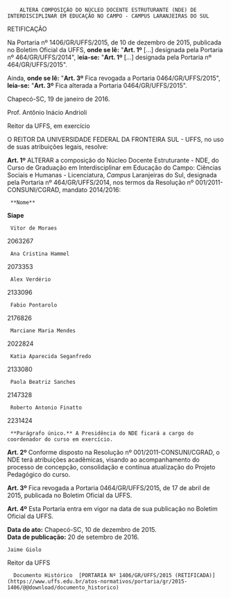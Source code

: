         ALTERA COMPOSIÇÃO DO NÚCLEO DOCENTE ESTRUTURANTE (NDE) DE INTERDISCIPLINAR EM EDUCAÇÃO NO CAMPO - CAMPUS LARANJEIRAS DO SUL  

RETIFICAÇÃO

 Na Portaria nº 1406/GR/UFFS/2015, de 10 de dezembro de 2015, publicada no Boletim Oficial da UFFS, **onde se lê:** "**Art. 1º** [...] designada pela Portaria nº 464/GR/UFFS/2014", l**eia-se:** "**Art. 1º** [...] designada pela Portaria nº 464/GR/UFFS/2015".

 Ainda, **onde se lê:** "**Art. 3º** Fica revogada a Portaria 0464/GR/UFFS/2015", **leia-se:** "**Art. 3º** Fica alterada a Portaria 0464/GR/UFFS/2015".

 Chapecó-SC, 19 de janeiro de 2016.

 Prof. Antônio Inácio Andrioli

 Reitor da UFFS, em exercício

 O REITOR DA UNIVERSIDADE FEDERAL DA FRONTEIRA SUL - UFFS, no uso de suas atribuições legais, resolve:

 **Art. 1º** ALTERAR a composição do Núcleo Docente Estruturante - NDE, do Curso de Graduação em Interdisciplinar em Educação do Campo: Ciências Sociais e Humanas - Licenciatura, *Campus* Laranjeiras do Sul, designada pela Portaria nº 464/GR/UFFS/2014, nos termos da Resolução nº 001/2011-CONSUNI/CGRAD, mandato 2014/2016:

     **Nome**

   **Siape**

     Vitor de Moraes

   2063267

     Ana Cristina Hammel

   2073353

     Alex Verdério

   2133096

     Fabio Pontarolo

   2176826

     Marciane Maria Mendes

   2022824

     Katia Aparecida Seganfredo

   2133080

     Paola Beatriz Sanches

   2147328

     Roberto Antonio Finatto

   2231424

     **Parágrafo único.** A Presidência do NDE ficará a cargo do coordenador do curso em exercício.

 **Art. 2º** Conforme disposto na Resolução nº 001/2011-CONSUNI/CGRAD, o NDE terá atribuições acadêmicas, visando ao acompanhamento do processo de concepção, consolidação e contínua atualização do Projeto Pedagógico do curso.

 **Art. 3º** Fica revogada a Portaria 0464/GR/UFFS/2015, de 17 de abril de 2015, publicada no Boletim Oficial da UFFS.

 **Art. 4º** Esta Portaria entra em vigor na data de sua publicação no Boletim Oficial da UFFS.

  

   **Data do ato:** Chapecó-SC, 10 de dezembro de 2015.   
 **Data de publicação:**  20 de setembro de 2016. 

    Jaime Giolo   
 Reitor da UFFS 

      Documento Histórico  [PORTARIA Nº 1406/GR/UFFS/2015 (RETIFICADA)](https://www.uffs.edu.br/atos-normativos/portaria/gr/2015-1406/@@download/documento_historico)     
      